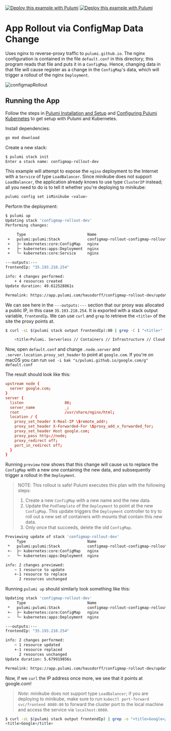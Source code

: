 [![Deploy this example with Pulumi](https://www.pulumi.com/images/deploy-with-pulumi/dark.svg)](https://app.pulumi.com/new?template=https://github.com/pulumi/examples/blob/master/kubernetes-go-configmap-rollout/README.md#gh-light-mode-only)
[![Deploy this example with Pulumi](https://www.pulumi.com/images/deploy-with-pulumi/light.svg)](https://app.pulumi.com/new?template=https://github.com/pulumi/examples/blob/master/kubernetes-go-configmap-rollout/README.md#gh-dark-mode-only)

# App Rollout via ConfigMap Data Change

Uses nginx to reverse-proxy traffic to `pulumi.github.io`. The nginx configuration is contained in
the file `default.conf` in this directory; this program reads that file and puts it in a
`ConfigMap`. Hence, changing data in that file will cause register as a change in the `ConfigMap`'s
data, which will trigger a rollout of the nginx `Deployment`.

![configmapRollout](images/rollout.gif "ConfigMap-induced Rollout")

## Running the App

Follow the steps in [Pulumi Installation and Setup](https://www.pulumi.com/docs/get-started/install/) and
[Configuring Pulumi Kubernetes](https://www.pulumi.com/docs/intro/cloud-providers/kubernetes/setup/) to
get setup with Pulumi and Kubernetes.

Install dependencies:

```sh
go mod download
```

Create a new stack:

```sh
$ pulumi stack init
Enter a stack name: configmap-rollout-dev
```

This example will attempt to expose the `nginx` deployment to the Internet with
a `Service` of type `LoadBalancer`. Since minikube does not support
`LoadBalancer`, the application already knows to use type `ClusterIP` instead;
all you need to do is to tell it whether you're deploying to minikube:

```sh
pulumi config set isMinikube <value>
```

Perform the deployment:

```sh
$ pulumi up
Updating stack 'configmap-rollout-dev'
Performing changes:

     Type                           Name                                     Status      Info
 +   pulumi:pulumi:Stack            configmap-rollout-configmap-rollout-dev  created
 +   ├─ kubernetes:core:ConfigMap   nginx                                    created
 +   ├─ kubernetes:apps:Deployment  nginx                                    created
 +   └─ kubernetes:core:Service     nginx                                    created

---outputs:---
frontendIp: "35.193.210.254"

info: 4 changes performed:
    + 4 resources created
Update duration: 49.612528861s

Permalink: https://app.pulumi.com/hausdorff/configmap-rollout-dev/updates/1
```

We can see here in the `---outputs:---` section that our proxy was allocated a public IP, in this
case `35.193.210.254`. It is exported with a stack output variable, `frontendIp`. We can use `curl`
and `grep` to retrieve the `<title>` of the site the proxy points at.

```sh
$ curl -sL $(pulumi stack output frontendIp):80 | grep -C 1 "<title>"

    <title>Pulumi. Serverless // Containers // Infrastructure // Cloud // DevOps</title>
```

Now, open `default.conf` and change `.node.server` and `.server.location.proxy_set_header` to point
at `google.com`. If you're on macOS you can run `sed -i bak "s/pulumi.github.io/google.com/g" default.conf`

The result should look like this:

```conf
upstream node {
  server google.com;
}
server {
  listen                  80;
  server_name             _;
  root                    /usr/share/nginx/html;
  location / {
    proxy_set_header X-Real-IP \$remote_addr;
    proxy_set_header X-Forwarded-For \$proxy_add_x_forwarded_for;
    proxy_set_header Host google.com;
    proxy_pass http://node;
    proxy_redirect off;
    port_in_redirect off;
  }
}
```

Running `preview` now shows that this change will cause us to replace the `ConfigMap` with a new one
containing the new data, and subsequently trigger a rollout in the `Deployment`.

> NOTE: This rollout is safe! Pulumi executes this plan with the following steps:
>
> 1. Create a new `ConfigMap` with a new name and the new data.
> 1. Update the `PodTemplate` of the `Deployment` to point at the new `ConfigMap`. This update
>    triggers the `Deployment` controller to try to roll out a new set of containers with mounts
>    that contain this new data.
> 1. Only once that succeeds, delete the old `ConfigMap`.

```sh
Previewing update of stack 'configmap-rollout-dev'
     Type                           Name                                     Status        Info
 *   pulumi:pulumi:Stack            configmap-rollout-configmap-rollout-dev  no change
 +-  ├─ kubernetes:core:ConfigMap   nginx                                    replace       changes: ~ data,metadata
 ~   └─ kubernetes:apps:Deployment  nginx                                    update        changes: ~ spec

info: 2 changes previewed:
    ~ 1 resource to update
    +-1 resource to replace
      2 resources unchanged
```

Running `pulumi up` should similarly look something like this:

```sh
Updating stack 'configmap-rollout-dev'
     Type                           Name                                     Status       Info
 *   pulumi:pulumi:Stack            configmap-rollout-configmap-rollout-dev  done
 +-  ├─ kubernetes:core:ConfigMap   nginx                                    replaced     changes: ~ data,metadata
 ~   └─ kubernetes:apps:Deployment  nginx                                    updated      changes: ~ spec

---outputs:---
frontendIp: "35.193.210.254"

info: 2 changes performed:
    ~ 1 resource updated
    +-1 resource replaced
      2 resources unchanged
Update duration: 5.679919856s

Permalink: https://app.pulumi.com/hausdorff/configmap-rollout-dev/updates/13
```

Now, if we `curl` the IP address once more, we see that it points at google.com!

> _Note_: minikube does not support type `LoadBalancer`; if you are deploying to minikube, make sure
> to run `kubectl port-forward svc/frontend 8080:80` to forward the cluster port to the local
> machine and access the service via `localhost:8080`.

```sh
$ curl -sL $(pulumi stack output frontendIp) | grep -o "<title>Google</title>"
<title>Google</title>
```
